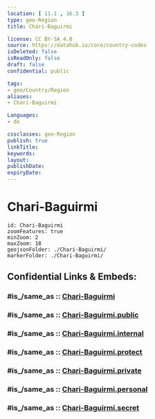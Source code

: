 ```yaml
---
location: [ 11.1 , 16.3 ] 
type: geo-Region
title: Chari-Baguirmi

license: CC BY-SA 4.0
source: https://datahub.io/core/country-codes
isDeleted: false
isReadOnly: false
draft: false
confidential: public

tags:
- geo/Country/Region
aliases:
- Chari-Baguirmi

Languages:
- de

cssclasses: geo-Region
publish: true
linkTitle: 
keywords: 
layout: 
publishDate: 
expiryDate: 
---
```


# Chari-Baguirmi

```leaflet
id: Chari-Baguirmi
zoomFeatures: true 
minZoom: 2 
maxZoom: 18
geojsonFolder: ./Chari-Baguirmi/
markerFolder: ./Chari-Baguirmi/
```


## Confidential Links & Embeds: 

### #is_/same_as :: [Chari-Baguirmi](/_Standards/Earth/Continent/Africa/Africa~Central/Chad/Regions~Chad/Chari-Baguirmi.md) 

### #is_/same_as :: [Chari-Baguirmi.public](/_public/Earth/Continent/Africa/Africa~Central/Chad/Regions~Chad/Chari-Baguirmi.public.md) 

### #is_/same_as :: [Chari-Baguirmi.internal](/_internal/Earth/Continent/Africa/Africa~Central/Chad/Regions~Chad/Chari-Baguirmi.internal.md) 

### #is_/same_as :: [Chari-Baguirmi.protect](/_protect/Earth/Continent/Africa/Africa~Central/Chad/Regions~Chad/Chari-Baguirmi.protect.md) 

### #is_/same_as :: [Chari-Baguirmi.private](/_private/Earth/Continent/Africa/Africa~Central/Chad/Regions~Chad/Chari-Baguirmi.private.md) 

### #is_/same_as :: [Chari-Baguirmi.personal](/_personal/Earth/Continent/Africa/Africa~Central/Chad/Regions~Chad/Chari-Baguirmi.personal.md) 

### #is_/same_as :: [Chari-Baguirmi.secret](/_secret/Earth/Continent/Africa/Africa~Central/Chad/Regions~Chad/Chari-Baguirmi.secret.md)

